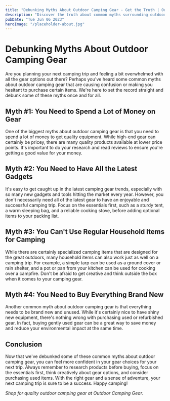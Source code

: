 ```yaml
---
title: "Debunking Myths About Outdoor Camping Gear - Get the Truth | Outdoor Camping Gear"
description: "Discover the truth about common myths surrounding outdoor camping gear. Read our blog post and learn what you really need for your next camping trip. Shop for quality gear at Outdoor Camping Gear."
pubDate: "Tue Jun 06 2023"
heroImage: "/placeholder-about.jpg"
---
```


# Debunking Myths About Outdoor Camping Gear

Are you planning your next camping trip and feeling a bit overwhelmed with all the gear options out there? Perhaps you&#39;ve heard some common myths about outdoor camping gear that are causing confusion or making you hesitant to purchase certain items. We&#39;re here to set the record straight and debunk some of these myths once and for all. 

## Myth #1: You Need to Spend a Lot of Money on Gear

One of the biggest myths about outdoor camping gear is that you need to spend a lot of money to get quality equipment. While high-end gear can certainly be pricey, there are many quality products available at lower price points. It&#39;s important to do your research and read reviews to ensure you&#39;re getting a good value for your money.

## Myth #2: You Need to Have All the Latest Gadgets

It&#39;s easy to get caught up in the latest camping gear trends, especially with so many new gadgets and tools hitting the market every year. However, you don&#39;t necessarily need all of the latest gear to have an enjoyable and successful camping trip. Focus on the essentials first, such as a sturdy tent, a warm sleeping bag, and a reliable cooking stove, before adding optional items to your packing list.

## Myth #3: You Can&#39;t Use Regular Household Items for Camping

While there are certainly specialized camping items that are designed for the great outdoors, many household items can also work just as well on a camping trip. For example, a simple tarp can be used as a ground cover or rain shelter, and a pot or pan from your kitchen can be used for cooking over a campfire. Don&#39;t be afraid to get creative and think outside the box when it comes to your camping gear.

## Myth #4: You Need to Buy Everything Brand New

Another common myth about outdoor camping gear is that everything needs to be brand new and unused. While it&#39;s certainly nice to have shiny new equipment, there&#39;s nothing wrong with purchasing used or refurbished gear. In fact, buying gently used gear can be a great way to save money and reduce your environmental impact at the same time.

## Conclusion

Now that we&#39;ve debunked some of these common myths about outdoor camping gear, you can feel more confident in your gear choices for your next trip. Always remember to research products before buying, focus on the essentials first, think creatively about gear options, and consider purchasing used items. With the right gear and a sense of adventure, your next camping trip is sure to be a success. Happy camping!

*Shop for quality outdoor camping gear at Outdoor Camping Gear.*